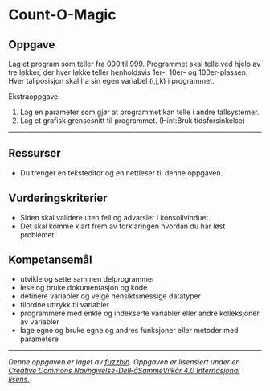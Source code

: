 Count-O-Magic
=============

Oppgave
-------
Lag et program som teller fra 000 til 999. Programmet skal telle ved hjelp av tre løkker, der hver løkke teller henholdsvis 1er-, 10er- og 100er-plassen. Hver tallposisjon skal ha sin egen variabel (i,j,k) i programmet.

Ekstraoppgave:
1. Lag en parameter som gjør at programmet kan telle i andre tallsystemer.
2. Lag et grafisk grensesnitt til programmet. (Hint:Bruk tidsforsinkelse)

---
Ressurser
---------
* Du trenger en teksteditor og en nettleser til denne oppgaven.

Vurderingskriterier
-------------------
* Siden skal validere uten feil og advarsler i konsollvinduet.
* Det skal komme klart frem av forklaringen hvordan du har løst problemet.

Kompetansemål
-------------
* utvikle og sette sammen delprogrammer
* lese og bruke dokumentasjon og kode
* definere variabler og velge hensiktsmessige datatyper
* tilordne uttrykk til variabler
* programmere med enkle og indekserte variabler eller andre kolleksjoner av variabler
* lage egne og bruke egne og andres funksjoner eller metoder med parametere

---

_Denne oppgaven er laget av [fuzzbin](https://github.com/fuzzbin). Oppgaven er lisensiert under en [Creative Commons Navngivelse-DelPåSammeVilkår 4.0 Internasjonal lisens.](http://creativecommons.org/licenses/by-sa/4.0/)_
